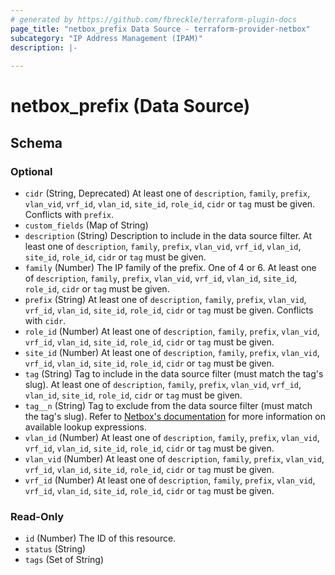 ```yaml
---
# generated by https://github.com/fbreckle/terraform-plugin-docs
page_title: "netbox_prefix Data Source - terraform-provider-netbox"
subcategory: "IP Address Management (IPAM)"
description: |-
  
---
```


# netbox_prefix (Data Source)





<!-- schema generated by tfplugindocs -->
## Schema

### Optional

- `cidr` (String, Deprecated) At least one of `description`, `family`, `prefix`, `vlan_vid`, `vrf_id`, `vlan_id`, `site_id`, `role_id`, `cidr` or `tag` must be given. Conflicts with `prefix`.
- `custom_fields` (Map of String)
- `description` (String) Description to include in the data source filter. At least one of `description`, `family`, `prefix`, `vlan_vid`, `vrf_id`, `vlan_id`, `site_id`, `role_id`, `cidr` or `tag` must be given.
- `family` (Number) The IP family of the prefix. One of 4 or 6. At least one of `description`, `family`, `prefix`, `vlan_vid`, `vrf_id`, `vlan_id`, `site_id`, `role_id`, `cidr` or `tag` must be given.
- `prefix` (String) At least one of `description`, `family`, `prefix`, `vlan_vid`, `vrf_id`, `vlan_id`, `site_id`, `role_id`, `cidr` or `tag` must be given. Conflicts with `cidr`.
- `role_id` (Number) At least one of `description`, `family`, `prefix`, `vlan_vid`, `vrf_id`, `vlan_id`, `site_id`, `role_id`, `cidr` or `tag` must be given.
- `site_id` (Number) At least one of `description`, `family`, `prefix`, `vlan_vid`, `vrf_id`, `vlan_id`, `site_id`, `role_id`, `cidr` or `tag` must be given.
- `tag` (String) Tag to include in the data source filter (must match the tag's slug). At least one of `description`, `family`, `prefix`, `vlan_vid`, `vrf_id`, `vlan_id`, `site_id`, `role_id`, `cidr` or `tag` must be given.
- `tag__n` (String) Tag to exclude from the data source filter (must match the tag's slug).
Refer to [Netbox's documentation](https://demo.netbox.dev/static/docs/rest-api/filtering/#lookup-expressions)
for more information on available lookup expressions.
- `vlan_id` (Number) At least one of `description`, `family`, `prefix`, `vlan_vid`, `vrf_id`, `vlan_id`, `site_id`, `role_id`, `cidr` or `tag` must be given.
- `vlan_vid` (Number) At least one of `description`, `family`, `prefix`, `vlan_vid`, `vrf_id`, `vlan_id`, `site_id`, `role_id`, `cidr` or `tag` must be given.
- `vrf_id` (Number) At least one of `description`, `family`, `prefix`, `vlan_vid`, `vrf_id`, `vlan_id`, `site_id`, `role_id`, `cidr` or `tag` must be given.

### Read-Only

- `id` (Number) The ID of this resource.
- `status` (String)
- `tags` (Set of String)


